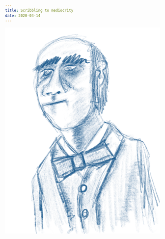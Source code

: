 ```yaml
---
title: Scribbling to mediocrity
date: 2020-04-14
---
```


!['Scribbling to mediocrity'](image/31Scribblingtomediocrity3.png)

